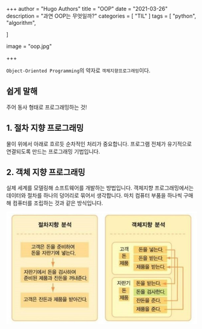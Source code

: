 +++
author = "Hugo Authors"
title = "OOP"
date = "2021-03-26"
description = "과연 OOP는 무엇일까?"
categories = [
    "TIL"
]
tags = [
    "python", "algorithm",

]

image = "oop.jpg"

+++

`Object-Oriented Programming`의 약자로 `객체지향프로그래밍`이다.

<!--more-->

## 쉽게 말해

주어 동사 형태로 프로그래밍하는 것!

## 1. 절차 지향 프로그래밍

물이 위에서 아래로 흐르듯 순차적인 처리가 중요합니다. 프로그램 전체가 유기적으로 연결되도록 만드는 프로그래밍 기법입니다.

## 2. 객체 지향 프로그래밍

실제 세계를 모델링해 소프트웨어를 개발하는 방법입니다. 객체지향 프로그래밍에서는 데이터와 절차를 하나의 덩어리로 묶어서 생각합니다. 마치 컴퓨터 부품을 하나씩 구매해 컴퓨터를 조립하는 것과 같은 방식입니다.

![](oop.png)